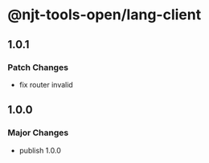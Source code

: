 # @njt-tools-open/lang-client

## 1.0.1

### Patch Changes

- fix router invalid

## 1.0.0

### Major Changes

- publish 1.0.0
